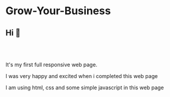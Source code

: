 # Grow-Your-Business
<h2>Hi 👋</h2>
<br>
<br>
<p>It's my first full responsive web page.</p>
<p>I was very happy and excited when i completed this web page</p>
<p>I am using html, css and some simple javascript in this web page</p>
